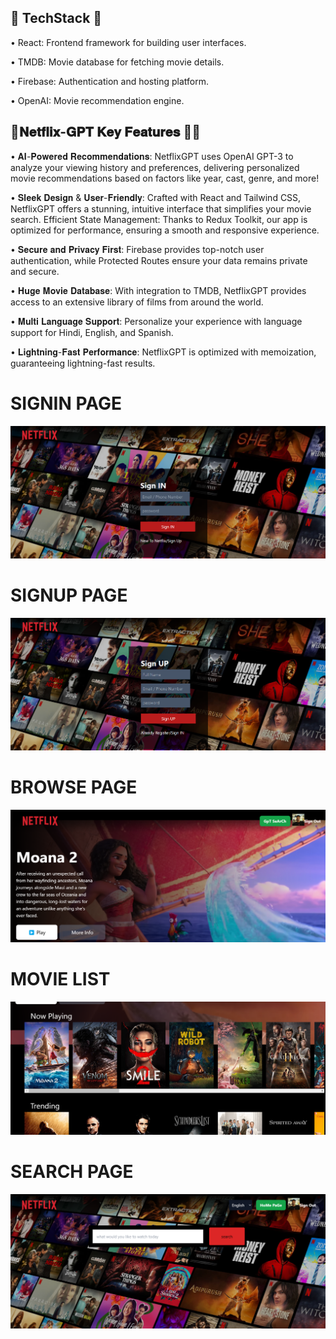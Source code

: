 
## 🚀 TechStack 🚀

 • React: Frontend framework for building user interfaces.
 
 • TMDB: Movie database for fetching movie details.
 
 • Firebase: Authentication and hosting platform.
 
 • OpenAI: Movie recommendation engine.

 ## 🚀𝐍𝐞𝐭𝐟𝐥𝐢𝐱-𝐆𝐏𝐓 𝐊𝐞𝐲 𝐅𝐞𝐚𝐭𝐮𝐫𝐞𝐬 🚀🚀

  •  𝐀𝐈-𝐏𝐨𝐰𝐞𝐫𝐞𝐝 𝐑𝐞𝐜𝐨𝐦𝐦𝐞𝐧𝐝𝐚𝐭𝐢𝐨𝐧𝐬: NetflixGPT uses OpenAI GPT-3 to analyze your viewing history and preferences, delivering personalized movie recommendations based on 
      factors like year, cast, genre, and more!

  •  𝐒𝐥𝐞𝐞𝐤 𝐃𝐞𝐬𝐢𝐠𝐧 & 𝐔𝐬𝐞𝐫-𝐅𝐫𝐢𝐞𝐧𝐝𝐥𝐲: Crafted with React and Tailwind CSS, NetflixGPT offers a stunning, intuitive interface that simplifies your movie search.
      Efficient State Management: Thanks to Redux Toolkit, our app is optimized for performance, ensuring a smooth and responsive experience.

  •  𝐒𝐞𝐜𝐮𝐫𝐞 𝐚𝐧𝐝 𝐏𝐫𝐢𝐯𝐚𝐜𝐲 𝐅𝐢𝐫𝐬𝐭: Firebase provides top-notch user authentication, while Protected Routes ensure your data remains private and secure.
   
  •  𝐇𝐮𝐠𝐞 𝐌𝐨𝐯𝐢𝐞 𝐃𝐚𝐭𝐚𝐛𝐚𝐬𝐞: With integration to TMDB, NetflixGPT provides access to an extensive library of films from around the world.
    
  •  𝐌𝐮𝐥𝐭𝐢 𝐋𝐚𝐧𝐠𝐮𝐚𝐠𝐞 𝐒𝐮𝐩𝐩𝐨𝐫𝐭: Personalize your experience with language support for Hindi, English, and Spanish.
      
  •  𝐋𝐢𝐠𝐡𝐭𝐧𝐢𝐧𝐠-𝐅𝐚𝐬𝐭 𝐏𝐞𝐫𝐟𝐨𝐫𝐦𝐚𝐧𝐜𝐞: NetflixGPT is optimized with memoization, guaranteeing lightning-fast results.
   



# SIGNIN PAGE 
![image alt](https://github.com/heyayush87/Netflix-GPT/blob/7dc4e7ec559451241c8aa34983096084f7a6262c/Screenshot%202024-11-29%20174715.png)
# SIGNUP PAGE 
![image alt](https://github.com/heyayush87/Netflix-GPT/blob/main/Screenshot%202024-11-29%20174737.png?raw=true)
# BROWSE PAGE
![image alt](https://github.com/heyayush87/Netflix-GPT/blob/main/Screenshot%202024-11-29%20174841.png?raw=true)
# MOVIE LIST 
![image alt](https://github.com/heyayush87/Netflix-GPT/blob/main/Screenshot%202024-11-29%20174919.png?raw=true)
# SEARCH PAGE
![image alt](https://github.com/heyayush87/Netflix-GPT/blob/main/Screenshot%202024-11-29%20175008.png?raw=true)

